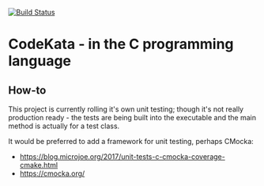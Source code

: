 [![Build Status](https://travis-ci.com/alphafoobar/code-kata-c.svg?branch=master)](https://travis-ci.com/alphafoobar/code-kata-c)

# CodeKata - in the C programming language

## How-to

This project is currently rolling it's own unit testing; though it's not really production ready - the tests are being
built into the executable and the main method is actually for a test class.

It would be preferred to add a framework for unit testing, perhaps CMocka:

* https://blog.microjoe.org/2017/unit-tests-c-cmocka-coverage-cmake.html
* https://cmocka.org/

